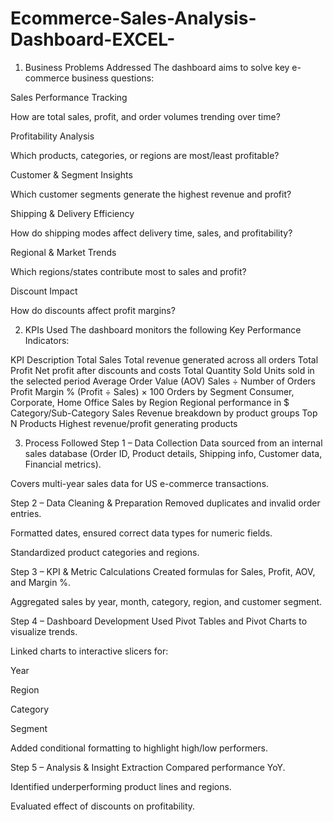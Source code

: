 # Ecommerce-Sales-Analysis-Dashboard-EXCEL-
1. Business Problems Addressed
The dashboard aims to solve key e-commerce business questions:

Sales Performance Tracking

How are total sales, profit, and order volumes trending over time?

Profitability Analysis

Which products, categories, or regions are most/least profitable?

Customer & Segment Insights

Which customer segments generate the highest revenue and profit?

Shipping & Delivery Efficiency

How do shipping modes affect delivery time, sales, and profitability?

Regional & Market Trends

Which regions/states contribute most to sales and profit?

Discount Impact

How do discounts affect profit margins?

2. KPIs Used
The dashboard monitors the following Key Performance Indicators:

KPI	Description
Total Sales	Total revenue generated across all orders
Total Profit	Net profit after discounts and costs
Total Quantity Sold	Units sold in the selected period
Average Order Value (AOV)	Sales ÷ Number of Orders
Profit Margin %	(Profit ÷ Sales) × 100
Orders by Segment	Consumer, Corporate, Home Office
Sales by Region	Regional performance in $
Category/Sub-Category Sales	Revenue breakdown by product groups
Top N Products	Highest revenue/profit generating products

3. Process Followed
Step 1 – Data Collection
Data sourced from an internal sales database (Order ID, Product details, Shipping info, Customer data, Financial metrics).

Covers multi-year sales data for US e-commerce transactions.

Step 2 – Data Cleaning & Preparation
Removed duplicates and invalid order entries.

Formatted dates, ensured correct data types for numeric fields.

Standardized product categories and regions.

Step 3 – KPI & Metric Calculations
Created formulas for Sales, Profit, AOV, and Margin %.

Aggregated sales by year, month, category, region, and customer segment.

Step 4 – Dashboard Development
Used Pivot Tables and Pivot Charts to visualize trends.

Linked charts to interactive slicers for:

Year

Region

Category

Segment

Added conditional formatting to highlight high/low performers.

Step 5 – Analysis & Insight Extraction
Compared performance YoY.

Identified underperforming product lines and regions.

Evaluated effect of discounts on profitability.
